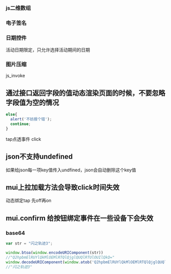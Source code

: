 ### js二维数组

### 电子签名

### 日期控件
活动日期限定，只允许选择活动期间的日期

### 图片压缩

js_invoke

## 通过接口返回字段的值动态渲染页面的时候，不要忽略字段值为空的情况
```js
else{
  alert('不妨报个错');
  continue;
}
```

tap点透事件
click

## json不支持undefined
如果给json每一项key值传入undfined，json会自动删除这个key值

## mui上拉加载方法会导致click时间失效
动态绑定tap  先off再on

## mui.confirm 给按钮绑定事件在一些设备下会失效


### base64
```js
var str = "闪之轨迹3";

window.btoa(window.encodeURIComponent(str))
//"Q2hpbmElRUYlQkMlOEMlRTQlQjglQUQlRTUlOUIlQkQ="
window.decodeURIComponent(window.atob('Q2hpbmElRUYlQkMlOEMlRTQlQjglQUQlRTUlOUIlQkQ='))
//"闪之轨迹3"
```
